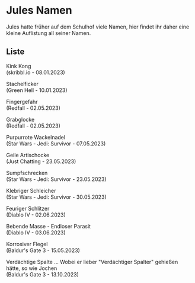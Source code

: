 # Jules Namen

Jules hatte früher auf dem Schulhof viele Namen, hier findet ihr daher eine kleine Auflistung all seiner Namen.

## Liste

Kink Kong  
(skribbl.io - 08.01.2023)

Stachelficker  
(Green Hell - 10.01.2023)

Fingergefahr  
(Redfall - 02.05.2023)

Grabglocke  
(Redfall - 02.05.2023)

Purpurrote Wackelnadel  
(Star Wars - Jedi: Survivor - 07.05.2023)

Geile Artischocke  
(Just Chatting - 23.05.2023)

Sumpfschrecken  
(Star Wars - Jedi: Survivor - 23.05.2023)

Klebriger Schleicher  
(Star Wars - Jedi: Survivor - 30.05.2023)

Feuriger Schlitzer  
(Diablo IV - 02.06.2023)

Bebende Masse - Endloser Parasit  
(Diablo IV - 03.06.2023)

Korrosiver Flegel  
(Baldur's Gate 3 - 15.05.2023)

Verdächtige Spalte ... Wobei er lieber "Verdächtiger Spalter" gehießen hätte, so wie Jochen  
(Baldur's Gate 3 - 13.10.2023)
